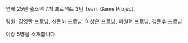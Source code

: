 연세 25년 풀스택 7기 
프로젝트 3팀 Team Game Project

팀원: 김영란 프로님, 신준하 프로님, 이성은 프로님, 이원혁 프로님, 김준수 프로님

이상 5명을 소개합니다.
